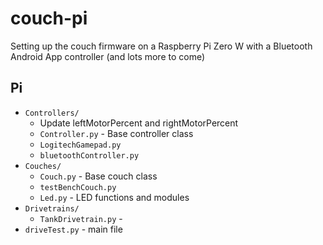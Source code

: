 # couch-pi
Setting up the couch firmware on a Raspberry Pi Zero W with a Bluetooth Android App controller (and lots more to come)


## Pi
 * `Controllers/`
     * Update leftMotorPercent and rightMotorPercent
     * `Controller.py` - Base controller class
     * `LogitechGamepad.py`
     * `bluetoothController.py`
 * `Couches/`
     * `Couch.py` - Base couch class
     * `testBenchCouch.py`
     * `Led.py` - LED functions and modules
 * `Drivetrains/`
     * `TankDrivetrain.py` - 
 * `driveTest.py` - main file



